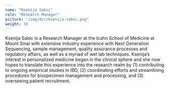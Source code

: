 ```yaml
---
name: "Ksenija Sabic"
role: "Research Manager"
picture: "/img/dcc/ksenija-sabic.png"
weight: 30
---
```


Ksenija Sabic is a Research Manager at the Icahn School of Medicine at Mount
Sinai with extensive industry experience with Next Generation Sequencing,
sample management, quality assurance processes and regulatory affairs, as well
as a myriad of wet lab techniques. Ksenija’s interest in personalized medicine
began in the clinical sphere and she now hopes to translate this experience
into the research realm by (1) contributing to ongoing empirical studies in
IBD, (2) coordinating efforts and streamlining procedures for biospecimen
management and processing, and (3) overseeing patient recruitment.
